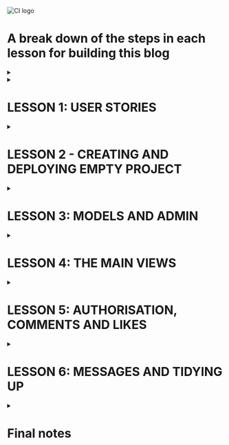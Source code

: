 ![CI logo](https://codeinstitute.s3.amazonaws.com/fullstack/ci_logo_small.png)

# A break down of the steps in each lesson for building this blog

<details>
<summary></summary>

</details>


<details>
<summary><h1>LESSON 1: USER STORIES</h1></summary>

* Use github projects as your kanban board
* Set automation for 'issues' to 'todo'
* Create user stories in issues, making sure to select the project to send them to

* User stories should fill in:
    * As a * role * I can * capability* so that * received benefit *
* Try consider this from the aspect of site user and site owner

### This blog example

    • Site pagination: As a site user I can view a paginated list of posts so that I can easily select a post to view
	• View post list: As a Site User I can view a list of posts so that I can select one to read
	• Open a post: As a Site User I can click on a post so that I can read the full text
	• View likes: As a Site User / Admin I can view the number of likes on each post so that I can see which is the most popular or viral
	• View comments: As a Site User / Admin I can view comments on an individual post so that I can read the conversation
	• Account registration: As a Site User I can register an account so that I can comment and like
	• Comment on a post: As a Site User I can leave comments on a post so that I can be involved in the conversation
	• Like / Unlike: As a Site User I can like or unlike a post so that I can interact with the content
	• Manage posts: As a Site Admin I can create, read, update and delete posts so that I can manage my blog content
	• Create drafts: As a Site Admin I can create draft posts so that I can finish writing the content later
    • Approve comments: As a Site Admin I can approve or disapprove comments so that I can filter out objectionable comments  

</details>

<details><summary><h1>LESSON 2 - CREATING AND DEPLOYING EMPTY PROJECT</h1></summary>

[CI videos](https://learn.codeinstitute.net/courses/course-v1:CodeInstitute+FST101+2021_T1/courseware/b31493372e764469823578613d11036b/9236975633b64a12a61a00e0cca7c47d/?child=first)  

<details>
<summary><h2>LESSON 2.1 - DJANGO PROJECT CHECKLIST</h2></summary>
<hr>

[source code](https://github.com/Code-Institute-Solutions/Django3blog/tree/master/01_creating_the_project)  
[Django setup cheat sheet](https://codeinstitute.s3.amazonaws.com/fst/Django%20Blog%20Cheat%20Sheet%20v1.pdf)  

The four steps to setting up a new project:  
1. install django and the supporting libraries
2. create new, blank Django project and app 
3. Set our project to use cloudinary and postgreSQL
4. Deploy our new empty project to heroku

</details>

<details>
<summary><h2>LESSON 2.2 - CREATING EMPTY DJANGO PROJECT </h2></summary>
<hr>

Go to your empty project terminal

Install django and required libraries  

*  pip3 install django gunicorn  
gunicorn is the server used by heroku to run django  
*  pip3 install dj_database_url psycopg2  
dj database is needed for postgres  
psycopg2 is needed for python  
* pip3 install dj3-cloudinary-storage  
cloudinary is for our images  
* pip3 freeze --local > requirements.txt  
Get requirements file for heroku  

Create django project  

* django-admin startproject myblog .

Create blog app

* python3 manage.py startapp theblog

myblog -> settings.py
* Add 'theblog' to the installed_apps

migrate changes to database (using terminal)
* python3 manage.py migrate

The project should have been successfully built. Check with  
* python3 manage.py runserver


</details>

<details>
<summary><h2>LESSON 2.3 + 2.4 - FIRST DEPLOYMENT</h2></summary>
<hr>

**Error fix**  
If you get the error below during the steps to deployment:  

django.db.utils.OperationalError: FATAL: role "somerandomletters" does not exist  

Please run the following command in the terminal to fix it:  

**unset PGHOSTADDR**  

<hr>

There are 4 steps to deploying an app to heroku

1. Create app on heroku
2. Attach PostgreSQL database
3. Prepare environment and settings.py files
4. Get our static and media files stored on Cloudinary  


**Create app on heroku**

* Go to heroku.com  
* Create an app for the eu  

**Attach postgres database**

* Resources tab on heroku
    * Search postgres
    * Pick heroku postgres and attach  

**Prepare gitpod environment**

* Get postgres URL from heroku
    * Settings
    * Reveal config vars
    * copy database url

Back to gitpod

* Create env.py folder in root directory
    * import os  
    os.environ["DATABASE_URL"] = "THE_LINK_YOU_JUST_COPIED_FROM_HEROKU"  
    os.environ["SECRET_KEY"] = "makeOneUp"  

* Add that secret key to heroku under config vars.  

* settings.py
    * Some imports for underneath the first one
        * import os   
        import dj_database_url  
        if os.path.isfile('env.py'):  
            import env  
    * secret key section
        * Change it to 
            * SECRET_KEY = os.environ.get('SECRET_KEY')

Let's wire up the postgres database  

* settings.py
    * DATABASE_URL
        * Comment out existing DATABASE
        * Create another below as so
            * DATABASES = {'default': dj_database_url.parse(os.environ.get('DATABASE_URL'))
}

* Run migrations again and it should run. Check the postgres link under resources and 48 lines should have been created

**Connect cloudinary**

Cloudinary Setup
* Visit the [Cloudinary website](https://cloudinary.com/)
* Click on the Sign Up For Free button
* Provide your name, email address and choose a password
* For Primary interest, you can choose Programmable Media for image and video API
* Optional: edit your assigned cloud name to something more memorable
* Click Create Account
* Verify your email and you will be brought to the dashboard

Link to cloudinary  

* Copy your api environment variable from the dashboard
* Go to env.py 
    * os.environ["CLOUDINARY_URL"] = "the_link_you_just_copied_without_the_first_bit"
* Go to config vars on heroku
    * Cretae cloudinary URL with your copied link
    * Create temporary variable
        * DISABLE_COLLECTSTATIC = 1
* settings.py
    * Installed apps
        * 'cloudinary_storage',    
        Above static files
        * 'cloudinary',    
        Below static files
    * Under STATIC_URL
        * STATICFILES_STORAGE = 'cloudinary_storage.storage.StaticHashedCloudinaryStorage'  
        STATICFILES_DIRS = [os.path.join(BASE_DIR, 'static')]  
        STATIC_ROOT = os.path.join(BASE_DIR, 'staticfiles')  
        MEDIA_URL = '/media/'  
        DEFAULT_FILE_STORAGE = 'cloudinary_storage.storage.MediaCloudinaryStorage'   

Tell Django where our templates will be 

* settings.py
    * under BASE_DIR
        * TEMPLATES_DIR = os.path.join(BASE_DIR, 'templates')
    * TEMPLATES
        * 'DIRS': [TEMPLATES_DIR]

Add to allowed hosts

* settings.py
    * ALLOWED_HOSTS = ['django-blog-walkthrough.herokuapp.com', 'localhost']  

Create 'static', 'media' and 'templates' folders in the main root directory  

Create Procfile   
* web: gunicorn myblog.wsgi

Go to heroku   
* Deploy tab
* connect to github and the repository for the project
* Enable Automatic Deploys
* Deploy branch


**note**  
When I did this I got an error and when I checked the heroku logs it was a h10 error in relation to favicons.
In the end I missed some commas in installed apps. 
so BE CAREFUL

</details>

</details>



<details>
<summary><h1>LESSON 3: MODELS AND ADMIN</h1></summary>

[CI videos](https://learn.codeinstitute.net/courses/course-v1:CodeInstitute+FST101+2021_T1/courseware/b31493372e764469823578613d11036b/09e0a94c7dbd4b969b8358a0cf5660b2/?child=first)

Remember Django runs on a MTV framework.  
M - model - database and structure  
T - template - html pages our user sees  
V - views - the logic that connects the two. The logic in our code that reads from or updates the model and then updates what the user sees.

<details>
<summary><h2>LESSON 3.1: Creating Database Diagram</h2></summary>
<hr>

* Move 3 of the user stories to user stories: manage posts, create drafts and approve comments
* Build relationship model for database. Imagine a blogpost, and the data you'll need for it  
[link to onenote notes on this](https://onedrive.live.com/view.aspx?resid=AD7F40F390B59989%2110781&id=documents&wd=target%28blog%20walkthrough.one%7C871F9988-9AC4-4DB3-9672-E970CEC05F40%2FModels%20and%20admin%7C543D8EA0-8521-4270-B5C0-6FE9305720C4%2F%29)

</details>

<details>
<summary><h2>LESSON 3.2: Creating Database Models</h2></summary>
<hr>

**Note:** If you're concerned that you may have made a typing error, then you can do a dry run of your migrations before you apply them to your database. The command to do this is:

python3 manage.py makemigrations --dry-run

This will print out the migrations, so you can check that everything is correct before proceeding.

<hr>

* models.py
    * Create models for posts and comments  

    from django.db import models  
    from django.contrib.auth.models import User  
    from cloudinary.models import CloudinaryField  

        STATUS = ((0, "Draft"), (1, "Published"))  

        class Post(models.Model):  
            title = models.CharField(max_length=200, unique=True)  
            slug = models.SlugField(max_length=200, unique=True)  
            author = models.ForeignKey(User, on_delete=models.CASCADE, related_name="blog_posts")  
            updated_on = models.DateTimeField(auto_now=True)  
            content = models.TextField()  
            featured_image = CloudinaryField('image', default='placeholder')  
            excerpt = models.TextField(blank=True)  
            created_on = models.DateTimeField(auto_now_add=True)  
            status = models.IntegerField(choices=STATUS, default=0)  
            likes = models.ManyToManyField(User, related_name='blog_likes', blank=True)  

        class Meta:  
            ordering = ['-created_on']  

        def __str__(self):  
            return self.title  

        def number_of_likes(self):  
            return self.likes.count()  


    class Comment(models.Model):  
        post = models.ForeignKey(Post, on_delete=models.CASCADE, related_name='comments')  
        name = models.CharField(max_length=80)  
        email = models.EmailField()  
        body = models.TextField()  
        created_on = models.DateTimeField(auto_now_add=True)  
        approved = models.BooleanField(default=False)  

        class Meta:  
            ordering = ['created_on']  

        def __str__(self):  
            return f"Comment {self.body} by {self.name}"  


* migrate change to database
    * python3 manage.py makemigrations
    * python3 manage.py migrate

**note** If you make changes to this model, you'll have to make these migrations again  



</details>

<details>
<summary><h2>LESSON 3.3 + 3.4 : Building the admin site</h2></summary>
<hr>

[django list view](https://docs.djangoproject.com/en/3.1/ref/contrib/admin/#django.contrib.admin.ModelAdmin.list_display)  
[django search fields](https://docs.djangoproject.com/en/3.1/ref/contrib/admin/#django.contrib.admin.ModelAdmin.search_fields)  
[summernote](https://summernote.org/)  
[source code](https://github.com/Code-Institute-Solutions/Django3blog/tree/master/05_building_the_admin_site)  
  
<hr>

create a superuser for the django admin panel
 
 * Terminal
    * python3 manage.py createsuperuser
* Test it 
    * python3 manage.py runserver
    * Add "/admin" to the end of the url
    * Sign in with the credentials you just made

Add post model to admin panel 

* admin.py
    * from django.contrib import admin  
from .models import Post  
admin.site.register(Post)  

You can now create posts in your admin panel  

We're going to use a WYSIWYG or "what you see is what you get" editor for the post.  
We're going to use a handy  library called Summernote. 

* Terminal
    * pip3 install django-summernote
    * pip3 freeze --local > requirements.txt
* Add summernote to settings.py under INSTALLED_APPS, right above theblog
    * 'django_summernote',
* Set up summernote in urls.py
    * add include to the django.urls import
    * Add this to the urlpatterns
        * path('summernote/', include('django_summernote.urls')),
* Tell admin panel which field we want to use summernote for
    * admin.py
        * from django_summernote.admin import SummernoteModelAdmin  
        class PostAdmin(SummernoteModelAdmin):  
        summernote_fields = ('content')  
* Register post admin to our admin site
    * admin.py
        * delete "admin.site.register(Post)"
        * Add decorator to PostAdmin class
            * @admin.register(Post)
            * this will register both our post model and the post admin class with our admin site.
* migrate again
    * python3 manage.py migrate

Your admin panel should now have a blog text editor when you click add blog


**We want the slug field to be generated automatically from the title**

* admin.py
    * To do this we're going to use the prepopulated_fields property.  
     To use it, we pass in a dictionary that maps the field names to the fields that we want to 
     populate from.   
     In our case, we want to populate the slug field from the title field.  
    * Add this above summernote_fields un the PostAdmin class
        * prepopulated_fields = {'slug': ('title',)}

If you now refresh the admin panel as you type the title it should populate the slug field

**Add more functionality to our admin panel view**

* admin.py
    * Under prepoulated fields you can create a filter box in the admin panel
        * list_filter = ('status', 'created_on')
    * You can make a search bar to search title and content of posts
        * search_fields = ['title', 'content']
    * You can make a list display to choose which info is displayed for each post in the list
        * list_display = ('title', 'slug', 'status', 'created_on')


**Add comment admin model**

* admin.py
    * import Comment from .models
    * @admin.register(Comment)  
    class CommentAdmin(admin.ModelAdmin):  
    list_filter = ('approved', 'created_on')  
    search_fields = ['name', 'email', 'body']  
    list_display = ('name', 'body', 'post', 'created_on', 'approved')  
    summernote_fields = ('body')  


**Comment approval**

To do this, we use another built-in feature of the admin classes which is actions. The actions method allows you  
to specify different actions that can be  performed from the action drop-down box.  
The default action is just to delete the selected items but we want to add an approved comment section too. 

* admin.py 
* Add this to the end of the Comment Admin class
    * actions = ['approve_comments']

* Under that create your approve comments method
    *  def approve_comments(self, request, queryset):  
        queryset.update(approved=True)
</details>
</details>



<details>
<summary><h1>LESSON 4: THE MAIN VIEWS</h1></summary>

Views can be function based, like in Hello Django, or class based, as they will be here.  
Class based can be reused, unlike with function based.  
Django has some generic views (link in lesson 4.1) so you write less code.  

<details>
<summary><h2>LESSON 4.1: View creation checklist</h2></summary>

[CI video](https://learn.codeinstitute.net/courses/course-v1:CodeInstitute+FST101+2021_T1/courseware/b31493372e764469823578613d11036b/c6a89f138afe4b209ee4fa6d6f1251a3/)  

[Starter files](https://github.com/Code-Institute-Solutions/django-blog-starter-files)    

[Django generic views](https://docs.djangoproject.com/en/3.2/topics/class-based-views/generic-display/)

<hr>


* Move "site pagination", "view post" and "view likes" to in progress on github projects

Each time you make a new view you must do the following:
1. Create the view code
2. Create a template to render the view
3. Connect up URLs in urls.py file


**Create View for post list with pagination**  
views.py
* from django.views import generic  
from .models import Post
* class PostList(generic.ListView):  
    We want to use the Post model  
    model = Post  
    queryset = Post.objects.filter(status=1).order_by('-created_on')  
    template_name = 'index.html'  
    paginate_by = 6  


* Copy html templates from starter files link  
**Note** the base.html page has the header, navigation and footer like Flask. Each
page will be an extension of this.  

</details>


<details>
<summary><h2>LESSON 4.2: Creating the first view</h2></summary>

[CI video](https://learn.codeinstitute.net/courses/course-v1:CodeInstitute+FST101+2021_T1/courseware/b31493372e764469823578613d11036b/c6a89f138afe4b209ee4fa6d6f1251a3/)  
[default image url](https://codeinstitute.s3.amazonaws.com/fullstack/blog/default.jpg)    
[source code](https://github.com/Code-Institute-Solutions/Django3blog/tree/master/06_creating_our_first_view)  

<hr>

**Create template to display PostList view using index.html**

    {% extends "base.html" %}

    {% block content %}

    <div class="container-fluid">
        <div class="row">

            <!-- Blog Entries Column -->
            <div class="col-12 mt-3 left">
                <div class="row">
                    {% for post in post_list %}
                    <div class="col-md-4">
                        <div class="card mb-4">
                            <div class="card-body">
                                <div class="image-container">
                                    {% if "placeholder" in post.featured_image.url %}
                                    <img class="card-img-top"
                                        src="https://codeinstitute.s3.amazonaws.com/fullstack/blog/default.jpg">
                                    {% else %}
                                    <img class="card-img-top" src=" {{ post.featured_image.url }}">
                                    {% endif %}
                                    <div class="image-flash">
                                        <p class="author">Author: {{ post.author }}</p>
                                    </div>
                                </div>
                                <a href="#" class="post-link">
                                    <h2 class="card-title">{{ post.title }}</h2>
                                    <p class="card-text">{{ post.excerpt }}</p>
                                </a>
                                <hr />
                                <p class="card-text text-muted h6">{{ post.created_on}} <i class="far fa-heart"></i>
                                    {{ post.number_of_likes }}</p>
                            </div>
                        </div>
                    </div>
                    {% if forloop.counter|divisibleby:3 %}
                </div>
                <div class="row">
                    {% endif %}
                    {% endfor %}

                </div>
            </div>
        </div>
        {% if is_paginated %}
        <nav aria-label="Page navigation">
            <ul class="pagination justify-content-center">
                {% if page_obj.has_previous %}
                <li><a href="?page={{ page_obj.previous_page_number }}" class="page-link">&laquo; PREV </a></li>
                {% endif %}
                {% if page_obj.has_next %}
                <li><a href="?page={{ page_obj.next_page_number }}" class="page-link"> NEXT &raquo;</a></li>

                {% endif %}
            </ul>
        </nav>
        {% endif %}
    </div>
    {%endblock%}


**Remember** {% %} indicates a control statement and {{ }} inserts the content into the html.  
List_view provides the is_paginated boolean, so can be freely copied and used  



**Wire up URLs**  
Create urls.py file in theblog directory  
Go to it  

    from . import views
    from django.urls import path


    urlpatterns = [
        path('', views.PostList.as_view(), name='home')
    ]

Now import these URLs in the main URLs.py file in myblog directory  
* Add this under urlpatterns
    * path('', include('theblog.urls', name='theblog_urls')


</details>


<details>
<summary><h2>LESSON 4.3 + 4.4:The Post Detail View</h2></summary>

[Django path converters](https://docs.djangoproject.com/en/3.2/topics/http/urls/#how-django-processes-a-request)

<hr>

* Move "site pagination", "view post" and "view likes" to complete on github projects
* Move view comments and open a post to 'in progress'

**Create PostDetail view**

views.py
* import get_object_or_404 from shortcuts
* import view from views
* Put this under the postlist class

        class PostDetail(View):
        
            # This isn't a generic view, so we have to do everything ourselves

            def get(self, request, slug, *args, **kwargs):
                # Filter posts to those with the status as 1 (published)
                queryset = Post.objects.filter(status=1)
                # Get the published post with the right slug we're looking for
                post = get_object_or_404(queryset, slug=slug)
                # Get the comments of that post
                comments = post.comments.filter(approved=True).order_by('created_on')
                # if user liked the post before, let that show
                liked = False
                if post.likes.filter(id=self.request.user.id).exists():
                    liked = True

                # render it
                return render(
                    request,
                    "post_detail.html",
                    {
                        "post": post,
                        "comments": comments,
                        "liked": liked
                    },
                )


**Create PostDetail template in post_detail.html**

* post_detail.html

        {% extends 'base.html' %} {% block content %}

        <div class="masthead">
            <div class="container">
                <div class="row g-0">
                    <div class="col-md-6 masthead-text">
                        <!-- Post title goes in these h1 tags -->
                        <h1 class="post-title"> {{ post.title}}
                        </h1>
                        <!-- Post author goes before the | the post's created date goes after -->
                        <p class="post-subtitle"> {{ post.author }} | {{ post.created_on }} </p>
                    </div>
                    <div class="d-none d-md-block col-md-6 masthead-image">
                        <!-- The featured image URL goes in the src attribute -->
                        {% if "placeholder" in post.featured_image.url %}
                        <img src="https://codeinstitute.s3.amazonaws.com/fullstack/blog/default.jpg" width="100%">
                        {% else %}
                        <img src=" {{ post.featured_image.url }} " width="100%">
                        {% endif %}
                    </div>
                </div>
            </div>
        </div>

        <div class="container">
            <div class="row">
                <div class="col card mb-4  mt-3 left  top">
                    <div class="card-body">
                        <!-- The post content goes inside the card-text. -->
                        <!-- Use the | safe filter inside the template tags -->
                        <p class="card-text ">{{ post.content | safe }}</p>
                        <div class="row">

                            <div class="col-1">
                                <!-- The number of likes goes before the closing strong tag -->
                                <strong class="text-secondary"><i class="far fa-heart"></i> {{ post.number_of_likes }} </strong>
                            </div>
                            <div class="col-1">
                                {% with comments.count as total_comments %}
                                <strong class="text-secondary"><i class="far fa-comments"></i>
                                    <!-- Our total_comments variable goes before the closing strong tag -->
                                    {{ total_comments }}
                                </strong>
                                {% endwith %}
                            </div>
                        </div>
                    </div>
                </div>
            </div>
            <div class="row">
                <div class="col">
                    <hr>
                </div>
            </div>
            <div class="row">
                <div class="col-md-8 card mb-4  mt-3 ">
                    <h3>Comments:</h3>
                    <div class="card-body">
                        <!-- We want a for loop inside the tags to iterate through each comment in comments -->
                        {% for comment in comments %}
                        <div class="comments" style="padding: 10px;">
                            <p class="font-weight-bold">
                                <!-- The commenter's name goes here. Check the model if you're not sure what that is -->
                                {{ comment.name }}
                                <span class=" text-muted font-weight-normal">
                                    <!-- The comment's created date goes here -->
                                    {{ comment.created_on }}
                                </span> wrote:
                            </p>
                            <!-- The body of the comment goes before the | -->
                            {{ comment.body | linebreaks }}
                        </div>
                        <!-- Our for loop ends here -->
                        {% endfor %}
                    </div>
                </div>
                <div class="col-md-4 card mb-4  mt-3 ">
                    <div class="card-body">
                        <!-- For later -->
                    </div>
                </div>
            </div>
            </div>
        {% endblock content %}

**Connect up URLs**

theblog/urls.py  
        
    path('<slug:slug>/', views.PostDetail.as_view(), name='post_detail'),


**Add postdetail url into index.html**  
index.html

     <a href="{% url 'post_detail' post.slug %}" class="post-link">    
Here post_detail is the name we just created in the URLs file  


**If you run it, it should work now**


Move your two items on github projects from in progress to done.  

</details>
</details>



<details>
<summary><h1>LESSON 5: AUTHORISATION, COMMENTS AND LIKES</h1></summary>

[CI videos](https://learn.codeinstitute.net/courses/course-v1:CodeInstitute+FST101+2021_T1/courseware/b31493372e764469823578613d11036b/dabfed30d1fc4d078b6de270117dbe50/?child=first)

<details>
<summary><h2>LESSON 5.1 + 5.2 : Authorisation</h2></summary>

[starter files](https://github.com/Code-Institute-Solutions/django-blog-starter-files/tree/master/templates/account)  
[Django AllAuth documentation](https://django-allauth.readthedocs.io/en/latest/)  

<hr>

* Move account registration to in progress in projects

Django has built in authentication, used when we created the superuser  
For this project though we're gonna use the user library allAuth  
Why? You can send password and account confirmation emails enforcing password complexity and providing single sign-on using google or facebook

**Let's set up allAuth**

terminal:

    pip3 install django-allauth
    pip3 freeze --local > requirements.txt

Add allAuth URLs to myblog/URLs.py file

    path('accounts/', include('allauth.urls')),

Add allauth to installed apps in settings.py

    'django.contrib.sites',
    'allauth',
    'allauth.account',
    'allauth.socialaccount',

Add a site id of one so django can handle multiple sites (if there are multiple)

    SITE_ID = 1

Add redirects for login and logout

    LOGIN_REDIRECT_URL = '/'
    LOGOUT_REDIRECT_URL = '/'

Do your migrations

    python3 manage.py migrate

Run your page and go to accounts/signup and signup. You should be redirected to the home page after.

**Let's make the logout button work**

base.html
* Change your navigation links

                    <li class="nav-item">
                        <a class="nav-link" href="{% url 'account_logout' %}">Logout</a>
                    </li>
                    {% else %}
                    <li class="nav-item">
                        <a class="nav-link" href="{% url 'account_signup' %}">Register</a>
                    </li>
                    <li class="nav-item">
                        <a class="nav-link" href="{% url 'account_login' %}">Login</a>
                    </li>

If you run it again, you should be able to logout


**Check your version of python**

    ls ../.pip-modules/lib

This has been done using version 3.8

We want to copy files from the allauth library into our templates direectory

    cp -r ../.pip-modules/lib/python3.8/site-packages/allauth/templates/* ./templates

This will create a couple of directories, but we're intersted in the accounts one (that we weren't supposed to copy at the start but we did... oops)

**Let's customise the login.html in accounts directory**

**Before**

    {% extends "account/base.html" %}

    {% load i18n %}
    {% load account socialaccount %}

    {% block head_title %}{% trans "Sign In" %}{% endblock %}

    {% block content %}

    <h1>{% trans "Sign In" %}</h1>

    {% get_providers as socialaccount_providers %}

    {% if socialaccount_providers %}
    <p>{% blocktrans with site.name as site_name %}Please sign in with one
    of your existing third party accounts. Or, <a href="{{ signup_url }}">sign up</a>
    for a {{ site_name }} account and sign in below:{% endblocktrans %}</p>

    <div class="socialaccount_ballot">

    <ul class="socialaccount_providers">
        {% include "socialaccount/snippets/provider_list.html" with process="login" %}
    </ul>

    <div class="login-or">{% trans 'or' %}</div>

    </div>

    {% include "socialaccount/snippets/login_extra.html" %}

    {% else %}
    <p>{% blocktrans %}If you have not created an account yet, then please
    <a href="{{ signup_url }}">sign up</a> first.{% endblocktrans %}</p>
    {% endif %}

    <form class="login" method="POST" action="{% url 'account_login' %}">
    {% csrf_token %}
    {{ form.as_p }}
    {% if redirect_field_value %}
    <input type="hidden" name="{{ redirect_field_name }}" value="{{ redirect_field_value }}" />
    {% endif %}
    <a class="button secondaryAction" href="{% url 'account_reset_password' %}">{% trans "Forgot Password?" %}</a>
    <button class="primaryAction" type="submit">{% trans "Sign In" %}</button>
    </form>

    {% endblock %}

**After:**

    {% extends "base.html" %}

    {% load i18n %}
    {% load account socialaccount %}

    {% block head_title %}{% trans "Sign In" %}{% endblock %}

    {% block content %}

    <div class="container">
    <div class="row">
        <!-- mt-3 is a top margin; offset 2 centers this (because it's 8)-->
        <div class="col-md-8 mt-3 offsset-md-2">
        <h3>{% trans "Sign In" %}</h3>

        <p>{% blocktrans %}Welcome back to the code|star blog. To leave a comment or like a post, please log in. If you
            have not created an account yet, then <a class="link" href="{{ signup_url }}">sign up</a>
            first.>sign up</a> first.{% endblocktrans %}</p>

        </div>
    </div>

    <div class="row">
        <div class="col-md-8 mt-3 offset-md-2">

        <form class="login" method="POST" action="{% url 'account_login' %}">
            {% csrf_token %}
            {{ form.as_p }}
            {% if redirect_field_value %}
            <input type="hidden" name="{{ redirect_field_name }}" value="{{ redirect_field_value }}" />
            {% endif %}
            <button class="btn btn-signup right" type="submit">{% trans "Sign In" %}</button>
        </form>

        </div>
    </div>
    </div>

    {% endblock %}


Copy the templates for signup and logout from the templates [here](https://github.com/Code-Institute-Solutions/django-blog-starter-files/tree/master/templates/account
)

Add account registration to complete
</details>

<details>
<summary><h2>LESSON 5.3 + 5.4 : Comments</h2></summary>

[Django Crispy Forms Documentation](https://django-crispy-forms.readthedocs.io/en/latest/index.html)
[CSRF further reading](https://docs.djangoproject.com/en/3.2/ref/csrf/)
[Source code](https://github.com/Code-Institute-Solutions/Django3blog/tree/master/09_commenting)

<hr>

Backend for the comments is largely done by now - we have our model, they can be added in the admin panel and they can be approved or disapproved.  
We're going to use the form library Crispy Forms for formatting.

* install crispy forms

        pip3 install django-crispy-forms  
        pip3 freeze --local > requirements.txt

* add crispy to settings.py

        'crispy_forms',

* tell Crispy to use  Bootstrap classes for formatting in settings.py 

        CRISPY_TEMPLATE_PACK = 'bootstrap4'

* Create forms class
    * create forms.py in theblog directory

            from .models import Comment
            from django import forms


            class CommentForm(forms.ModelForm):
                # The meta class says which model to use and which fields to display
                class Meta:
                    model = Comment
                    # THIS COMMA BELOW IS V IMPORTANT, IT'S A TUPLE NOT A STRING
                    fields = ('body',)

Go to views.py to import form and create view I suppose

    from .forms import CommentForm

Add this line to the PostDetail render

    "comment_form": CommentForm()


Go to post_detail.html

* Add this to the top of the file, under block content

        {% load crispy_forms_tags %}

* Copy code from the source code and paste it in under the for later (Changed to CRISPY FORMS comment)

                {% if commented %}
                <div class="alert alert-success" role="alert">
                    Your comment is awaiting approval
                </div>
                {% else %}
                {% if user.is_authenticated %}

                <h3>Leave a comment:</h3>
                <p>Posting as: {{ user.username }}</p>
                <form method="post" style="margin-top: 1.3em;">
                    {{ comment_form | crispy }}
                    {% csrf_token %}
                    <button type="submit" class="btn btn-signup btn-lg">Submit</button>
                </form>
                {% endif %}
                {% endif %}


**Now if you run the page, the comments box will appear when you're logged in, but not when you're not**  

* Add Post method to PostDetail class in views.py (because when using class based views, GET and PSOT are supplied
as class methods)

        def post(self, request, slug, *args, **kwargs):
                queryset = Post.objects.filter(status=1)
                post = get_object_or_404(queryset, slug=slug)
                comments = post.comments.filter(approved=True).order_by('created_on')
                liked = False
                if post.likes.filter(id=self.request.user.id).exists():
                    liked = True

            # Get data from form and assign it to a variable
                comment_form = CommentForm(data=request.POST)

                # our form has a method called 'is_valid' that returns a Boolean value
                # regarding whether the form is valid, as in  all the fields have been
                # completed or not. If it is valid, a comment has been  left and we
                # want to process it. 
                if comment_form.is_valid():
                    # set email and username automatically from logged in user
                    comment_form.instance.email = request.user.email
                    comment_form.instance.name = request.user.username
                    comment = comment_form.save(commit=False)

                    # We need to assign the comment to a post before it can be committed
                    comment.post = post
                    comment.save()
                else:
                    comment_form = CommentForm()

                # render it
                return render(
                    request,
                    "post_detail.html",
                    {
                        "post": post,
                        "comments": comments,
                        "commented": True,
                        "liked": liked,
                        "comment_form": CommentForm()
                    },
                )

* Add "commented": False to the render of the get class, so we can tell users comments are waiting approval

Back to post_detail.html

* this is the bit we added, but it was there from when I copied earlier... Oops again

                {% if commented %}
                <div class="alert alert-success" role="alert">
                    Your comment is awaiting approval
                </div>
                {% else %}



**consider how you could improve the comment function by displaying an error if the form is not correctly completed**
#
</details>

<details>
<summary><h2>LESSON 5.5 : Likes</h2></summary>

**Create view code for likes**

views.py

* import reverse from shortcuts and HttpResponseRedirect from django.http
* Create new class for likes


        class PostLike(View):

            def post(self, request, slug):
                post = get_object_or_404(Post, slug=slug)
                
                # Check if the user has liked the post
                if post.likes.filter(id=request.user.id).exists():
                    # If it has, remove the like
                    post.likes.remove(request.user)
                else:
                    # If it hasn't, add the like
                    post.likes.add(request.user)

                return HttpResponseRedirect(reverse('post_detail', args=[slug]))


post_detail.html

* Add if statement for if post is liked show filled heart, if post isn't show outline heart.  
Show outline if user isn't logged in.



</details>
</details>


<details>
<summary><h1>LESSON 6: MESSAGES AND TIDYING UP</h1></summary>

<details>
<summary><h2>LESSON 6.1: Messages</h2></summary>

[Bootstrap Alert documentation](https://getbootstrap.com/docs/5.0/components/alerts/)
[Using messages in Django](https://docs.djangoproject.com/en/3.2/ref/contrib/messages/#using-messages-in-views-and-templates)

<hr>

Messages can be flashed onto the screen after user actions to provide feedback, and JS can be used to automatically dismiss them

settings.py

* Under imports
    
        from django.contrib.messages import constants as messages


* Under the LOGOUT_REDIRECT_URL

        MESSAGE_TAGS = {
            messages.DEBUG: 'alert-info',
            messages.INFO: 'alert-info',
            messages.SUCCESS: 'alert-success',
            messages.WARNING: 'alert-warning',
            messages.ERROR: 'alert-danger',
        }


**Add message display**  
base.html
* Add this below the navbar

        <div class="container">
            <div class="row">
                <div class="col-md-8 offset-md-2">
                    {% for message in messages %}
                    <div class="alert {{ message.tags }} alert-dismissible fade show" id="msg" role="alert">
                        {{ message  |  safe }}
                        <button type="button" class="btn-close" data-bs-dismiss="alert" aria-label="Close"></button>
                    </div>
                    {% endfor %}
                </div>
            </div>
        </div>

* Add custom js to bottom of base.html

        <script>
            // close alerts automatically
            setTimeout(function() {
                let messages = document.getElementById('msg');
                // Assign a new bootstrap alert to alert
                let alert = new bootstrap.Alert(messages);
                // This is part of the bootstrap/js toolkit
                alert.close();
                // close the alert after 3000ms or 3 s
            }, 3000);

        </script>


**Add success message when comment is posted**

views.py
* Add this line to the comment.post section of the post method

        messages.success(request, "Your comment was sent successfully. Check status below.")

Your page should now display an auto closing success message when you post a comment


</details>


<details>
<summary><h2>LESSON 6.2: Final Deployment</h2></summary>

[What is CORS](https://developer.mozilla.org/en-US/docs/Web/HTTP/CORS)
[configuring Social Sign-on](https://django-allauth.readthedocs.io/en/latest/providers.html#google)

<hr>

When it comes to deployment with Django  there's one thing you always need to remember. 
The debug flag **must be set to False** in settings.py.

If you leave it turned  on then a few things happen.  
Firstly, YOU WILL FAIL YOUR PROJECT!!!  
Secondly, Django will serve the static  files such as css files itself,  
instead of relying on Cloudinary.
This may seem like a small thing, but Django's designed to serve these files
from another source such as a CDN. It impacts on performance  when it serves them itself.  
Lastly, when debug is switched on, Django  gives you verbose error pages with a traceback.
This traceback can reveal a lot about your code, it can even reveal credentials and  things that you want to keep secret.
And obviously attackers can use  this to try compromise your site. Not a big deal for this project, but 
future employers will care!

Set debug to false in settings.py

    DEBUG = FALSE

Under that

    X_FRAME_OPTIONS = 'SAMEORIGIN'

If we didn't set this, then our summer note editor would no  longer work when we deploy the project.
That's because of a security feature known as  Cross-Origin Resource Sharing or CORS for short.
CORS tells the browser what  resources are permitted to be loaded.
Without this setting, our browser wouldn't  be able to load the Summernote editor,  
which would render our blog a little useless.

Go to heroku
* Delete the disablestaticcollection config var we made a while back
Deploy tab
* Build branch

It should now work away on heroku

</details>

</details>

<details>
<summary><h1>Final notes</h1></summary>

Larger  applications will have more than one Django app.
We just have one in this  project, which is the blog app.  
Django apps are self-contained packages that  should do only one thing - for example a blog,  
or a product catalog, or a booking  calendar, or well, anything really!  
So when you come to make your own Django projects,  
don't fall into the trap of putting  everything together in one app.  
Also, don't fall into the trap of putting  all of your app logic in the views.py file.  
It's perfectly okay - in fact encouraged - to put  
logic in other files and just import  the bits that you need into your view.  


THINGS THAT COULD IMPROVE THIS PROJECT 

* Expand messaging system so error message displays when user submits empty comment form  
* Use the social apps feature of AllAuth  to add single sign-on functionality using Google, Facebook, or another authentication provider
* Build a number_of_comments  method. So that the number of comments can be shown on the front page  as well as the number of likes.
*  combine  your knowledge of the JavaScript fetch API with your Django knowledge and  change the like functionality 
so that it calls the like URL in the  background and doesn't reload the page.


</details>
